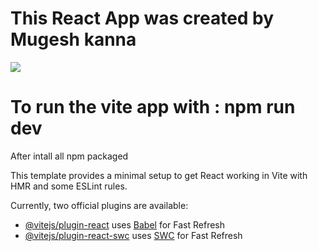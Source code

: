 # This React App was created by Mugesh kanna

<img src="https://media.licdn.com/dms/image/C5603AQGhdTY-DStghw/profile-displayphoto-shrink_800_800/0/1661183602257?e=2147483647&v=beta&t=DSsh7Bn0u2vg40_yOz2wsTxo2zPZf3hVSqFkFw9DaHo" />

# To run the vite app with : npm run dev

After intall all npm packaged

This template provides a minimal setup to get React working in Vite with HMR and some ESLint rules.

Currently, two official plugins are available:

- [@vitejs/plugin-react](https://github.com/vitejs/vite-plugin-react/blob/main/packages/plugin-react/README.md) uses [Babel](https://babeljs.io/) for Fast Refresh
- [@vitejs/plugin-react-swc](https://github.com/vitejs/vite-plugin-react-swc) uses [SWC](https://swc.rs/) for Fast Refresh
